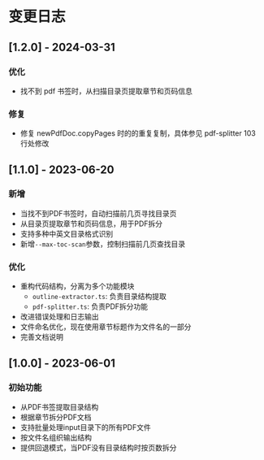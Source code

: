 # 变更日志

## [1.2.0] - 2024-03-31

### 优化
- 找不到 pdf 书签时，从扫描目录页提取章节和页码信息

### 修复
- 修复 newPdfDoc.copyPages 时的的重复复制，具体参见 pdf-splitter 103 行处修改

## [1.1.0] - 2023-06-20

### 新增
- 当找不到PDF书签时，自动扫描前几页寻找目录页
- 从目录页提取章节和页码信息，用于PDF拆分
- 支持多种中英文目录格式识别
- 新增`--max-toc-scan`参数，控制扫描前几页查找目录

### 优化
- 重构代码结构，分离为多个功能模块
  - `outline-extractor.ts`: 负责目录结构提取
  - `pdf-splitter.ts`: 负责PDF拆分功能
- 改进错误处理和日志输出
- 文件命名优化，现在使用章节标题作为文件名的一部分
- 完善文档说明

## [1.0.0] - 2023-06-01

### 初始功能
- 从PDF书签提取目录结构
- 根据章节拆分PDF文档
- 支持批量处理input目录下的所有PDF文件
- 按文件名组织输出结构
- 提供回退模式，当PDF没有目录结构时按页数拆分 